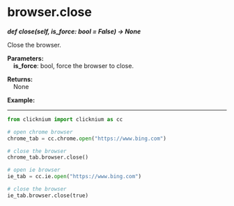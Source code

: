 
# browser.close

***def close(self, is_force: bool = False) -> None***  

Close the browser.

**Parameters:**  
    &emsp;**is_force**: bool, force the browser to close.    

**Returns:**  
    &emsp;None

**Example:**
***
```python
from clicknium import clicknium as cc

# open chrome browser
chrome_tab = cc.chrome.open("https://www.bing.com")

# close the browser
chrome_tab.browser.close()

# open ie browser
ie_tab = cc.ie.open("https://www.bing.com")

# close the browser
ie_tab.browser.close(true)
```